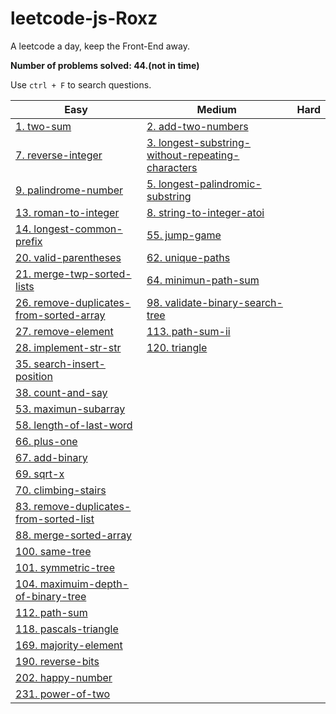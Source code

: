 # leetcode-js-Roxz
A leetcode a day, keep the Front-End away.

**Number of problems solved: 44.(not in time)**

Use `ctrl + F` to search questions.

| Easy | Medium | Hard |
| ---- | ---- | ---- |
| [1. two-sum](https://github.com/ROXZalwaysWithMe/leetcode-js-Roxz/tree/master/easy/1.two-sum) | [2. add-two-numbers](https://github.com/ROXZalwaysWithMe/leetcode-js-Roxz/tree/master/medium/2.add-two-numbers) | |
| [7. reverse-integer](https://github.com/ROXZalwaysWithMe/leetcode-js-Roxz/tree/master/easy/7.reverse-integer) | [3. longest-substring-without-repeating-characters](https://github.com/ROXZalwaysWithMe/leetcode-js-Roxz/tree/master/medium/3.longest-substring-without-repeating-characters) | |
| [9. palindrome-number](https://github.com/ROXZalwaysWithMe/leetcode-js-Roxz/tree/master/easy/9.palindrome-number) | [5. longest-palindromic-substring](https://github.com/ROXZalwaysWithMe/leetcode-js-Roxz/tree/master/medium/5.longest-palindromic-substring) | |
| [13. roman-to-integer](https://github.com/ROXZalwaysWithMe/leetcode-js-Roxz/tree/master/easy/13.roman-to-integer) | [8. string-to-integer-atoi](https://github.com/ROXZalwaysWithMe/leetcode-js-Roxz/tree/master/medium/8.string-to-integer-atoi) | |
| [14. longest-common-prefix](https://github.com/ROXZalwaysWithMe/leetcode-js-Roxz/tree/master/easy/14.longest-common-prefix) | [55. jump-game](https://github.com/ROXZalwaysWithMe/leetcode-js-Roxz/tree/master/medium/55.jump-game) | |
| [20. valid-parentheses](https://github.com/ROXZalwaysWithMe/leetcode-js-Roxz/tree/master/easy/20.valid-parentheses) | [62. unique-paths](https://github.com/ROXZalwaysWithMe/leetcode-js-Roxz/tree/master/medium/62.unique-paths) | |
| [21. merge-twp-sorted-lists](https://github.com/ROXZalwaysWithMe/leetcode-js-Roxz/tree/master/easy/21.merge-twp-sorted-lists) | [64. minimun-path-sum](https://github.com/ROXZalwaysWithMe/leetcode-js-Roxz/tree/master/medium/64.minimun-path-sum) | |
| [26. remove-duplicates-from-sorted-array](https://github.com/ROXZalwaysWithMe/leetcode-js-Roxz/tree/master/easy/26.remove-duplicates-from-sorted-array) | [98. validate-binary-search-tree](https://github.com/ROXZalwaysWithMe/leetcode-js-Roxz/tree/master/medium/98.validate-binary-search-tree) | |
| [27. remove-element](https://github.com/ROXZalwaysWithMe/leetcode-js-Roxz/tree/master/easy/27.remove-element/) | [113. path-sum-ii](https://github.com/ROXZalwaysWithMe/leetcode-js-Roxz/tree/master/medium/113.path-sum-ii) | |
| [28. implement-str-str](https://github.com/ROXZalwaysWithMe/leetcode-js-Roxz/tree/master/easy/28.implement-str-str) | [120. triangle](https://github.com/ROXZalwaysWithMe/leetcode-js-Roxz/tree/master/medium/120.triangle) | |
| [35. search-insert-position](https://github.com/ROXZalwaysWithMe/leetcode-js-Roxz/tree/master/easy/35.search-insert-position) | | |
| [38. count-and-say](https://github.com/ROXZalwaysWithMe/leetcode-js-Roxz/tree/master/easy/38.count-and-say) | | |
| [53. maximun-subarray](https://github.com/ROXZalwaysWithMe/leetcode-js-Roxz/tree/master/easy/53.maximun-subarray) | | |
| [58. length-of-last-word](https://github.com/ROXZalwaysWithMe/leetcode-js-Roxz/tree/master/easy/58.length-of-last-word) | | |
| [66. plus-one](https://github.com/ROXZalwaysWithMe/leetcode-js-Roxz/tree/master/easy/66.plus-one) | | |
| [67. add-binary](https://github.com/ROXZalwaysWithMe/leetcode-js-Roxz/tree/master/easy/67.add-binary) | | |
| [69. sqrt-x](https://github.com/ROXZalwaysWithMe/leetcode-js-Roxz/tree/master/easy/69.sqrt-x) | | |
| [70. climbing-stairs](https://github.com/ROXZalwaysWithMe/leetcode-js-Roxz/tree/master/easy/70.climbing-stairs) | | |
| [83. remove-duplicates-from-sorted-list](https://github.com/ROXZalwaysWithMe/leetcode-js-Roxz/tree/master/easy/83.remove-duplicates-from-sorted-list) | | |
| [88. merge-sorted-array](https://github.com/ROXZalwaysWithMe/leetcode-js-Roxz/tree/master/easy/88.merge-sorted-array) | | |
| [100. same-tree](https://github.com/ROXZalwaysWithMe/leetcode-js-Roxz/tree/master/easy/100.same-tree) | | |
| [101. symmetric-tree](https://github.com/ROXZalwaysWithMe/leetcode-js-Roxz/tree/master/easy/101.symmetric-tree) | | |
| [104. maximuim-depth-of-binary-tree](https://github.com/ROXZalwaysWithMe/leetcode-js-Roxz/tree/master/easy/104.maximuim-depth-of-binary-tree) | | |
| [112. path-sum](https://github.com/ROXZalwaysWithMe/leetcode-js-Roxz/tree/master/easy/112.path-sum) | | |
| [118. pascals-triangle](https://github.com/ROXZalwaysWithMe/leetcode-js-Roxz/tree/master/easy/118.pascals-triangle) | | |
| [169. majority-element](https://github.com/ROXZalwaysWithMe/leetcode-js-Roxz/tree/master/easy/169.majority-element) | | |
| [190. reverse-bits](https://github.com/ROXZalwaysWithMe/leetcode-js-Roxz/tree/master/easy/190.reverse-bits) | | |
| [202. happy-number](https://github.com/ROXZalwaysWithMe/leetcode-js-Roxz/tree/master/easy/202.happy-number) | | |
| [231. power-of-two](https://github.com/ROXZalwaysWithMe/leetcode-js-Roxz/tree/master/easy/231.power-of-two) | | |

